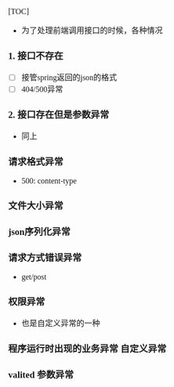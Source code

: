 <font face="Simsun" size=3>

[TOC]

- 为了处理前端调用接口的时候，各种情况

### 1. 接口不存在

- [ ] 接管spring返回的json的格式
- [ ] 404/500异常

### 2. 接口存在但是参数异常

- 同上

### 请求格式异常

- 500: content-type

### 文件大小异常

### json序列化异常

### 请求方式错误异常

- get/post

### 权限异常

- 也是自定义异常的一种


### 程序运行时出现的业务异常 自定义异常

### valited 参数异常



</font>